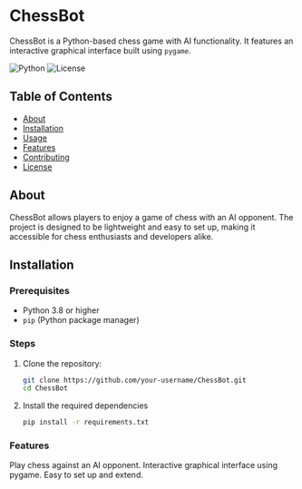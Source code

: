 # ChessBot

ChessBot is a Python-based chess game with AI functionality. It features an interactive graphical interface built using `pygame`.

![Python](https://img.shields.io/badge/python-3.8%2B-blue)
![License](https://img.shields.io/badge/license-MIT-green)

## Table of Contents
- [About](#about)
- [Installation](#installation)
- [Usage](#usage)
- [Features](#features)
- [Contributing](#contributing)
- [License](#license)

## About
ChessBot allows players to enjoy a game of chess with an AI opponent. The project is designed to be lightweight and easy to set up, making it accessible for chess enthusiasts and developers alike.

## Installation

### Prerequisites
- Python 3.8 or higher
- `pip` (Python package manager)

### Steps
1. Clone the repository:
   ```bash
   git clone https://github.com/your-username/ChessBot.git
   cd ChessBot

2. Install the required dependencies
     ```bash
    pip install -r requirements.txt

### Features
Play chess against an AI opponent.
Interactive graphical interface using pygame.
Easy to set up and extend.
